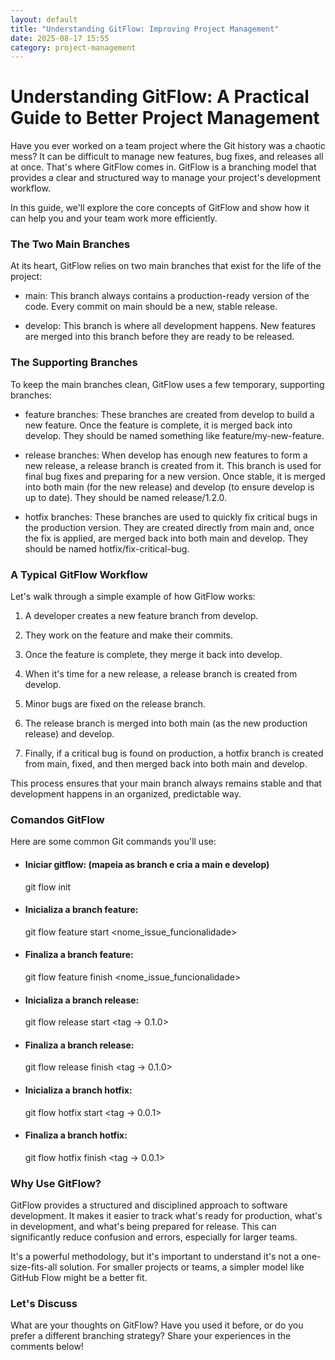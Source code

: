 ```yaml
---
layout: default
title: "Understanding GitFlow: Improving Project Management"
date: 2025-08-17 15:55
category: project-management
---
```


# Understanding GitFlow: A Practical Guide to Better Project Management
Have you ever worked on a team project where the Git history was a chaotic mess? It can be difficult to manage new features, bug fixes, and releases all at once. That's where GitFlow comes in. GitFlow is a branching model that provides a clear and structured way to manage your project's development workflow.

In this guide, we'll explore the core concepts of GitFlow and show how it can help you and your team work more efficiently.

### The Two Main Branches  
At its heart, GitFlow relies on two main branches that exist for the life of the project:

- main: This branch always contains a production-ready version of the code. Every commit on main should be a new, stable release.

- develop: This branch is where all development happens. New features are merged into this branch before they are ready to be released.

### The Supporting Branches
To keep the main branches clean, GitFlow uses a few temporary, supporting branches:

- feature branches: These branches are created from develop to build a new feature. Once the feature is complete, it is merged back into develop. They should be named something like feature/my-new-feature.

- release branches: When develop has enough new features to form a new release, a release branch is created from it. This branch is used for final bug fixes and preparing for a new version. Once stable, it is merged into both main (for the new release) and develop (to ensure develop is up to date). They should be named release/1.2.0.

- hotfix branches: These branches are used to quickly fix critical bugs in the production version. They are created directly from main and, once the fix is applied, are merged back into both main and develop. They should be named hotfix/fix-critical-bug.

### A Typical GitFlow Workflow
Let's walk through a simple example of how GitFlow works:

1. A developer creates a new feature branch from develop.

2. They work on the feature and make their commits.

3. Once the feature is complete, they merge it back into develop.

4. When it's time for a new release, a release branch is created from develop.

5. Minor bugs are fixed on the release branch.

6. The release branch is merged into both main (as the new production release) and develop.

7. Finally, if a critical bug is found on production, a hotfix branch is created from main, fixed, and then merged back into both main and develop.

This process ensures that your main branch always remains stable and that development happens in an organized, predictable way.

### Comandos GitFlow
Here are some common Git commands you'll use:  
- #### Iniciar gitflow: (mapeia as branch e cria a main e develop)  
  git flow init  
- #### Inicializa a branch feature:  
  git flow feature start <nome_issue_funcionalidade>  
- #### Finaliza a branch feature:  
  git flow feature finish <nome_issue_funcionalidade>  
- #### Inicializa a branch release:  
  git flow release start <tag -> 0.1.0>  
- #### Finaliza a branch release:  
  git flow release finish <tag -> 0.1.0>  
- #### Inicializa a branch hotfix:  
  git flow hotfix start <tag -> 0.0.1>  
- #### Finaliza a branch hotfix:  
  git flow hotfix finish <tag -> 0.0.1>  

### Why Use GitFlow?  
GitFlow provides a structured and disciplined approach to software development. It makes it easier to track what's ready for production, what's in development, and what's being prepared for release. This can significantly reduce confusion and errors, especially for larger teams.

It's a powerful methodology, but it's important to understand it's not a one-size-fits-all solution. For smaller projects or teams, a simpler model like GitHub Flow might be a better fit.

### Let's Discuss  
What are your thoughts on GitFlow? Have you used it before, or do you prefer a different branching strategy? Share your experiences in the comments below!
